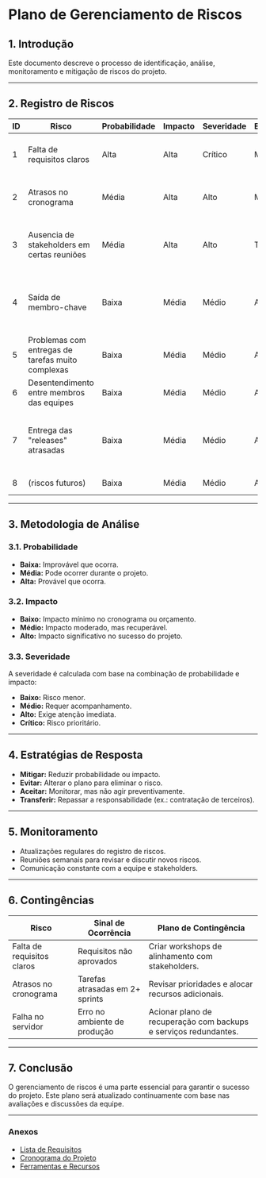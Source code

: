 # Plano de Gerenciamento de Riscos

## **1. Introdução**
Este documento descreve o processo de identificação, análise, monitoramento e mitigação de riscos do projeto.

---

## **2. Registro de Riscos**

| **ID** | **Risco**                   | **Probabilidade** | **Impacto** | **Severidade** | **Estratégia**   | **Plano de Ação**                                                      | **Status**       |
|--------|-----------------------------|-------------------|-------------|----------------|------------------|------------------------------------------------------------------------|------------------|
| 1      | Falta de requisitos claros  | Alta              | Alta        | Crítico        | Mitigar          | Reuniões semanais com stakeholders para validar requisitos.            | Em andamento     |
| 2      | Atrasos no cronograma       | Média             | Alta        | Alto           | Mitigar          | Adicionar folgas no cronograma e priorizar entregas incrementais.      | Planejado        |
| 3      | Ausencia de stakeholders em certas reuniões          | Média             | Alta        | Alto           | Transferir       | Planejar reuniões em horarios aos quais os stakeholders tem tempo. | Não iniciado     |
| 4      | Saída de membro-chave       | Baixa             | Média       | Médio          | Aceitar          | Garantir documentação robusta e práticas de compartilhamento de código.| Não iniciado     |
| 5      | Problemas com entregas de tarefas muito complexas      | Baixa             | Média       | Médio          | Aceitar          | Quebra em tarefas menores para melhor execução| Não iniciado     |
| 6      | Desentendimento entre membros das equipes      | Baixa             | Média       | Médio          | Aceitar          | Realocação de membros | Não iniciado     |
| 7      | Entrega das "releases" atrasadas      | Baixa             | Média       | Médio          | Aceitar          | criar um documento de gerenciamento de riscos para prevenção do mesmo | Não iniciado     |
| 8      |  (riscos futuros)    | Baixa             | Média       | Médio          | Aceitar          | (mitigação futura) | Não iniciado     |

---

## **3. Metodologia de Análise**
### **3.1. Probabilidade**
- **Baixa:** Improvável que ocorra.
- **Média:** Pode ocorrer durante o projeto.
- **Alta:** Provável que ocorra.

### **3.2. Impacto**
- **Baixo:** Impacto mínimo no cronograma ou orçamento.
- **Médio:** Impacto moderado, mas recuperável.
- **Alto:** Impacto significativo no sucesso do projeto.

### **3.3. Severidade**
A severidade é calculada com base na combinação de probabilidade e impacto:
- **Baixo:** Risco menor.
- **Médio:** Requer acompanhamento.
- **Alto:** Exige atenção imediata.
- **Crítico:** Risco prioritário.

---

## **4. Estratégias de Resposta**
- **Mitigar:** Reduzir probabilidade ou impacto.
- **Evitar:** Alterar o plano para eliminar o risco.
- **Aceitar:** Monitorar, mas não agir preventivamente.
- **Transferir:** Repassar a responsabilidade (ex.: contratação de terceiros).

---

## **5. Monitoramento**
- Atualizações regulares do registro de riscos.
- Reuniões semanais para revisar e discutir novos riscos.
- Comunicação constante com a equipe e stakeholders.

---

## **6. Contingências**
| **Risco**                  | **Sinal de Ocorrência**        | **Plano de Contingência**                                       |
|----------------------------|--------------------------------|----------------------------------------------------------------|
| Falta de requisitos claros | Requisitos não aprovados       | Criar workshops de alinhamento com stakeholders.               |
| Atrasos no cronograma      | Tarefas atrasadas em 2+ sprints| Revisar prioridades e alocar recursos adicionais.              |
| Falha no servidor          | Erro no ambiente de produção   | Acionar plano de recuperação com backups e serviços redundantes.|

---

## **7. Conclusão**
O gerenciamento de riscos é uma parte essencial para garantir o sucesso do projeto. Este plano será atualizado continuamente com base nas avaliações e discussões da equipe.

---

### **Anexos**
- [Lista de Requisitos](#)
- [Cronograma do Projeto](#)
- [Ferramentas e Recursos](#)